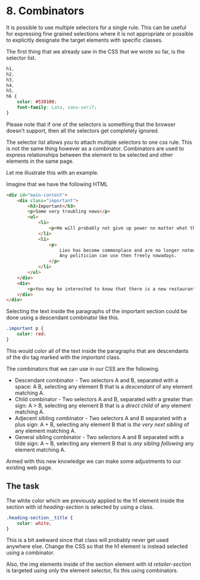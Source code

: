 # 8. Combinators

It is possible to use multiple selectors for a single rule. This can be useful for expressing fine grained selections where it is not appropriate or possible to explicitly designate the target elements with specific classes.

The first thing that we already saw in the CSS that we wrote so far, is the selector list.

```css
h1, 
h2, 
h3, 
h4, 
h5, 
h6 {
    color: #530100;
    font-family: Lato, sans-serif;
}
```

Please note that if one of the selectors is something that the browser doesn't support, then all the selectors get completely ignored.

The selector list allows you to attach multiple selectors to one css rule. This is not the same thing however as a combinator. 
Combinators are used to express relationships between the element to be selected and other elements in the same page. 

Let me illustrate this with an example.

Imagine that we have the following HTML

```html
<div id="main-content">
    <div class="important">
        <h3>Important</h3>
        <p>Some very troubling news</p>
        <ul>
            <li>
                <p>He will probably not give up power no matter what the outcome of the next election.</p>
            </li>
            <li>
                <p>
                    Lies has become commonplace and are no longer noteworthy. 
                    Any politician can use then freely nowadays.
                </p>
            </li>
        </ul>
    </div>
    <div>
        <p>You may be interested to know that there is a new restaurant opening next weekend.</p>
    </div>
</div>
```

Selecting the text inside the paragraphs of the important section could be done using a descendant combinator like this.

```css
.important p {
    color: red;
}
```

This would color all of the text inside the paragraphs that are descendants of the div tag marked with the _important_ class.

The combinators that we can use in our CSS are the following.

* Descendant combinator - Two selectors A and B, separated with a space: A B, selecting any element B that is a _descendant_ of any element matching A.
* Child combinator - Two selectors A and B, separated with a greater than sign: A > B, selecting any element B that is a _direct child_ of any element matching A.
* Adjecent sibling combinator - Two selectors A and B separated with a plus sign: A + B, selecting any element B that is _the very next sibling_ of any element matching A.
* General sibling combinator - Two selectors A and B separated with a tilde sign: A ~ B, selecting any element B that is _any sibling following_ any element matching A.

Armed with this new knowledge we can make some adjustments to our existing web page.

## The task

The white color which we previously applied to the h1 element inside the section with id _heading-section_ is selected by using a class.

```css
.heading-section__title {
    color: white;
}
``` 

This is a bit awkward since that class will probably never get used anywhere else. Change the CSS so that the h1 element is instead selected using a combinator.

Also, the img elements inside of the section element with id _retailer-section_ is targeted using only the element selector, fix this using combinators.

